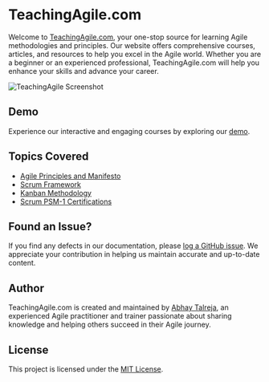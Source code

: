 # TeachingAgile.com

Welcome to [TeachingAgile.com](https://teachingagile.com/ "Teaching Agile"), your one-stop source for learning Agile methodologies and principles. Our website offers comprehensive courses, articles, and resources to help you excel in the Agile world. Whether you are a beginner or an experienced professional, TeachingAgile.com will help you enhance your skills and advance your career.

![TeachingAgile Screenshot](https://teachingagile.com/teachingAgileWebSnapshot.png)

## Demo

Experience our interactive and engaging courses by exploring our [demo](https://www.teachingagile.com/demo).

## Topics Covered

- [Agile Principles and Manifesto](https://teachingagile.com/scrum/psm-1/scrum-theory-principles/agile-principles/ "Agile Principles")
- [Scrum Framework](https://teachingagile.com/scrum/psm-1/scrum-framework/introduction-to-scrum/ "Scrum Framework")
- [Kanban Methodology](https://teachingagile.com/#kanban "Kanban Methodology")
- [Scrum PSM-1 Certifications](https://www.teachingagile.com/agile-certifications "Scrum PSM-1 Certifications")

## Found an Issue?

If you find any defects in our documentation, please [log a GitHub issue](https://github.com/abhaytalreja/teachingagile/issues). We appreciate your contribution in helping us maintain accurate and up-to-date content.

## Author

TeachingAgile.com is created and maintained by [Abhay Talreja](https://teachingagile.com/about), an experienced Agile practitioner and trainer passionate about sharing knowledge and helping others succeed in their Agile journey.

## License

This project is licensed under the [MIT License](https://chat.openai.com/chat/LICENSE.md).
